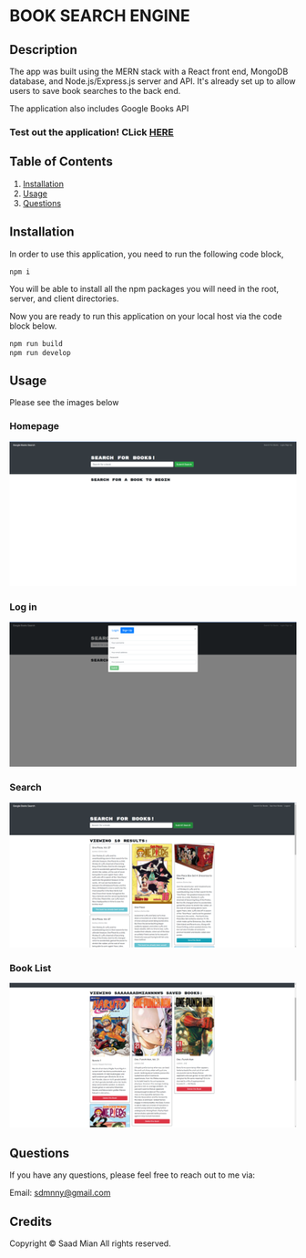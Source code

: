 # BOOK SEARCH ENGINE 

## Description
 The app was built using the MERN stack with a React front end, MongoDB database, and Node.js/Express.js server and API. It's already set up to allow users to save book searches to the back end.

 The application also includes Google Books API

 ### Test out the application! CLick [HERE](https://ancient-tor-57759.herokuapp.com/)

 ## Table of Contents

1. [Installation](#installation)
2. [Usage](#usage)
3. [Questions](#questions)


## Installation

In order to use this application, you need to run the following code block,

```
npm i
```

 You will be able to install all the npm packages you will need in the root, server, and client directories.

Now you are ready to run this application on your local host via the code block below.

```
npm run build
npm run develop
```

## Usage

Please see the images below 

### Homepage

![screenshot](/client/assets/hw21%20mainpage%20.png)

### Log in

![screenshot](/client/assets/hw21%20loginpage.png)

### Search

![screenshot](/client/assets/hw21%20search.png)

### Book List

![screenshot](/client/assets/hw21%20saved%20books%20.png)



## Questions

If you have any questions, please feel free to reach out to me via:

 Email: sdmnny@gmail.com


## Credits

Copyright © Saad Mian All rights reserved.
